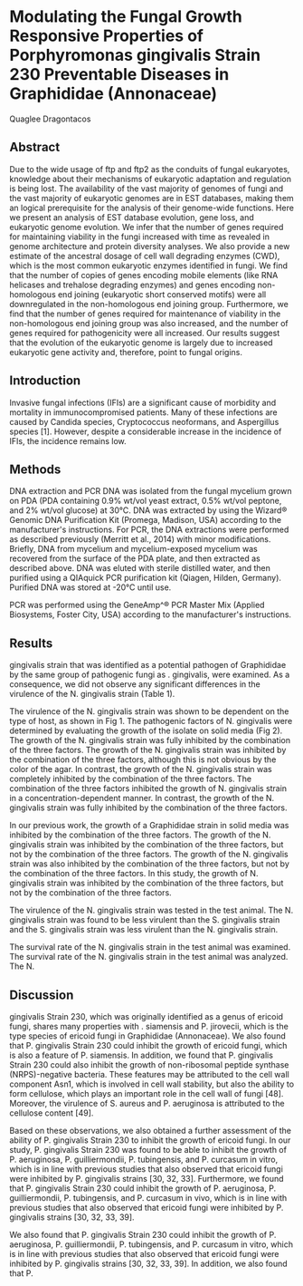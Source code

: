 # Modulating the Fungal Growth Responsive Properties of Porphyromonas gingivalis Strain 230 Preventable Diseases in Graphididae (Annonaceae)
Quaglee Dragontacos


## Abstract
Due to the wide usage of ftp and ftp2 as the conduits of fungal eukaryotes, knowledge about their mechanisms of eukaryotic adaptation and regulation is being lost. The availability of the vast majority of genomes of fungi and the vast majority of eukaryotic genomes are in EST databases, making them an logical prerequisite for the analysis of their genome-wide functions. Here we present an analysis of EST database evolution, gene loss, and eukaryotic genome evolution. We infer that the number of genes required for maintaining viability in the fungi increased with time as revealed in genome architecture and protein diversity analyses. We also provide a new estimate of the ancestral dosage of cell wall degrading enzymes (CWD), which is the most common eukaryotic enzymes identified in fungi. We find that the number of copies of genes encoding mobile elements (like RNA helicases and trehalose degrading enzymes) and genes encoding non-homologous end joining (eukaryotic short conserved motifs) were all downregulated in the non-homologous end joining group. Furthermore, we find that the number of genes required for maintenance of viability in the non-homologous end joining group was also increased, and the number of genes required for pathogenicity were all increased. Our results suggest that the evolution of the eukaryotic genome is largely due to increased eukaryotic gene activity and, therefore, point to fungal origins.


## Introduction
Invasive fungal infections (IFIs) are a significant cause of morbidity and mortality in immunocompromised patients. Many of these infections are caused by Candida species, Cryptococcus neoformans, and Aspergillus species [1]. However, despite a considerable increase in the incidence of IFIs, the incidence remains low.


## Methods
DNA extraction and PCR
DNA was isolated from the fungal mycelium grown on PDA (PDA containing 0.9% wt/vol yeast extract, 0.5% wt/vol peptone, and 2% wt/vol glucose) at 30°C. DNA was extracted by using the Wizard® Genomic DNA Purification Kit (Promega, Madison, USA) according to the manufacturer's instructions. For PCR, the DNA extractions were performed as described previously (Merritt et al., 2014) with minor modifications. Briefly, DNA from mycelium and mycelium-exposed mycelium was recovered from the surface of the PDA plate, and then extracted as described above. DNA was eluted with sterile distilled water, and then purified using a QIAquick PCR purification kit (Qiagen, Hilden, Germany). Purified DNA was stored at -20°C until use.

PCR was performed using the GeneAmp^® PCR Master Mix (Applied Biosystems, Foster City, USA) according to the manufacturer's instructions.


## Results
gingivalis strain that was identified as a potential pathogen of Graphididae by the same group of pathogenic fungi as . gingivalis, were examined. As a consequence, we did not observe any significant differences in the virulence of the N. gingivalis strain (Table 1).

The virulence of the N. gingivalis strain was shown to be dependent on the type of host, as shown in Fig 1. The pathogenic factors of N. gingivalis were determined by evaluating the growth of the isolate on solid media (Fig 2). The growth of the N. gingivalis strain was fully inhibited by the combination of the three factors. The growth of the N. gingivalis strain was inhibited by the combination of the three factors, although this is not obvious by the color of the agar. In contrast, the growth of the N. gingivalis strain was completely inhibited by the combination of the three factors. The combination of the three factors inhibited the growth of N. gingivalis strain in a concentration-dependent manner. In contrast, the growth of the N. gingivalis strain was fully inhibited by the combination of the three factors.

In our previous work, the growth of a Graphididae strain in solid media was inhibited by the combination of the three factors. The growth of the N. gingivalis strain was inhibited by the combination of the three factors, but not by the combination of the three factors. The growth of the N. gingivalis strain was also inhibited by the combination of the three factors, but not by the combination of the three factors. In this study, the growth of N. gingivalis strain was inhibited by the combination of the three factors, but not by the combination of the three factors.

The virulence of the N. gingivalis strain was tested in the test animal. The N. gingivalis strain was found to be less virulent than the S. gingivalis strain and the S. gingivalis strain was less virulent than the N. gingivalis strain.

The survival rate of the N. gingivalis strain in the test animal was examined. The survival rate of the N. gingivalis strain in the test animal was analyzed. The N.


## Discussion
gingivalis Strain 230, which was originally identified as a genus of ericoid fungi, shares many properties with . siamensis and P. jirovecii, which is the type species of ericoid fungi in Graphididae (Annonaceae). We also found that P. gingivalis Strain 230 could inhibit the growth of ericoid fungi, which is also a feature of P. siamensis. In addition, we found that P. gingivalis Strain 230 could also inhibit the growth of non-ribosomal peptide synthase (NRPS)-negative bacteria. These features may be attributed to the cell wall component Asn1, which is involved in cell wall stability, but also the ability to form cellulose, which plays an important role in the cell wall of fungi [48]. Moreover, the virulence of S. aureus and P. aeruginosa is attributed to the cellulose content [49].

Based on these observations, we also obtained a further assessment of the ability of P. gingivalis Strain 230 to inhibit the growth of ericoid fungi. In our study, P. gingivalis Strain 230 was found to be able to inhibit the growth of P. aeruginosa, P. guilliermondii, P. tubingensis, and P. curcasum in vitro, which is in line with previous studies that also observed that ericoid fungi were inhibited by P. gingivalis strains [30, 32, 33]. Furthermore, we found that P. gingivalis Strain 230 could inhibit the growth of P. aeruginosa, P. guilliermondii, P. tubingensis, and P. curcasum in vivo, which is in line with previous studies that also observed that ericoid fungi were inhibited by P. gingivalis strains [30, 32, 33, 39].

We also found that P. gingivalis Strain 230 could inhibit the growth of P. aeruginosa, P. guilliermondii, P. tubingensis, and P. curcasum in vitro, which is in line with previous studies that also observed that ericoid fungi were inhibited by P. gingivalis strains [30, 32, 33, 39]. In addition, we also found that P.
